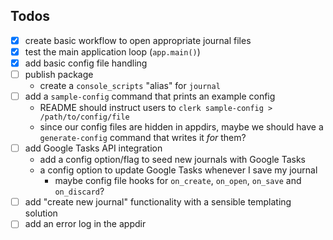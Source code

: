 ## Todos

- [X] create basic workflow to open appropriate journal files
- [X] test the main application loop (`app.main()`)
- [X] add basic config file handling
- [ ] publish package
    - create a `console_scripts` "alias" for `journal`
- [ ] add a `sample-config` command that prints an example config
    - README should instruct users to `clerk sample-config > /path/to/config/file`
    - since our config files are hidden in appdirs, maybe we should have a `generate-config` command that writes it _for_ them?
- [ ] add Google Tasks API integration
    - add a config option/flag to seed new journals with Google Tasks
    - a config option to update Google Tasks whenever I save my journal
        - maybe config file hooks for `on_create`, `on_open`, `on_save` and `on_discard`?
- [ ] add "create new journal" functionality with a sensible templating solution
- [ ] add an error log in the appdir
